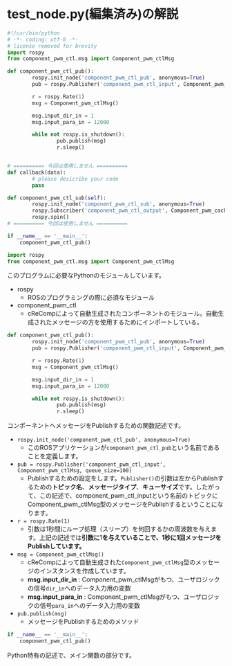 # test_node.py(編集済み)の解説

```python
#!/usr/bin/python
# -*- coding: utf-8 -*-
# license removed for brevity
import rospy
from component_pwm_ctl.msg import Component_pwm_ctlMsg

def component_pwm_ctl_pub():
		rospy.init_node('component_pwm_ctl_pub', anonymous=True)
		pub = rospy.Publisher('component_pwm_ctl_input', Component_pwm_ctlMsg, queue_size=100)

		r = rospy.Rate(1)
		msg = Component_pwm_ctlMsg()

		msg.input_dir_in = 1
		msg.input_para_in = 12000

		while not rospy.is_shutdown():
				pub.publish(msg)
				r.sleep()


# ========== 今回は使用しません ==========
def callback(data):
		# please desicribe your code
		pass

def component_pwm_ctl_sub(self):
		rospy.init_node('component_pwm_ctl_sub', anonymous=True)
		rospy.Subscriber('component_pwm_ctl_output', Component_pwm_cack)
		rospy.spin()
# ========== 今回は使用しません ==========

if __name__ == '__main__':
	component_pwm_ctl_pub()
```



```python
import rospy
from component_pwm_ctl.msg import Component_pwm_ctlMsg
```

このプログラムに必要なPythonのモジュールしています。  

- rospy
	- ROSのプログラミングの際に必須なモジュール
- component_pwm_ctl
	- cReCompによって自動生成されたコンポーネントのモジュール。自動生成されたメッセージの方を使用するためにインポートしている。


```python
def component_pwm_ctl_pub():
		rospy.init_node('component_pwm_ctl_pub', anonymous=True)
		pub = rospy.Publisher('component_pwm_ctl_input', Component_pwm_ctlMsg, queue_size=100)

		r = rospy.Rate(1)
		msg = Component_pwm_ctlMsg()

		msg.input_dir_in = 1
		msg.input_para_in = 12000

		while not rospy.is_shutdown():
				pub.publish(msg)
				r.sleep()
```

コンポーネントへメッセージをPublishするための関数記述です。

- `rospy.init_node('component_pwm_ctl_pub', anonymous=True)`
	- このROSアプリケーションが`component_pwm_ctl_pub`という名前であることを定義します。
- `pub = rospy.Publisher('component_pwm_ctl_input', Component_pwm_ctlMsg, queue_size=100)`
	- Publishするための設定をします。`Publisher()`の引数は左からPublishするための**トピック名**、**メッセージタイプ**、**キューサイズ**です。したがって、この記述で、component_pwm_ctl_inputという名前のトピックにComponent_pwm_ctlMsg型のメッセージをPublishするということになります。
- `r = rospy.Rate(1)`
	- 引数は1秒間にループ処理（スリープ）を何回するかの周波数を与えます。上記の記述では**引数に**1**を与えていることで、1秒に1回メッセージをPublishしています。**
- `msg = Component_pwm_ctlMsg()`
	- cReCompによって自動生成された`Component_pwm_ctlMsg`型のメッセージのインスタンスを作成しています。
	- **msg.input_dir_in** : Component_pwm_ctlMsgがもつ、ユーザロジックの信号`dir_in`へのデータ入力用の変数
	- **msg.input_para_in** : Component_pwm_ctlMsgがもつ、ユーザロジックの信号`para_in`へのデータ入力用の変数
- `pub.publish(msg)`
	- メッセージをPublishするためのメソッド


```python
if __name__ == '__main__':
	component_pwm_ctl_pub()
```

Python特有の記述で、メイン関数の部分です。